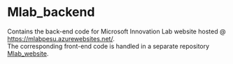 # Mlab_backend
Contains the back-end code for Microsoft Innovation Lab website hosted @
https://mlabpesu.azurewebsites.net/.  
The corresponding front-end code is handled in a separate repository [Mlab_website](https://github.com/MicrosoftMobileInnovationLab/Mlab_website).